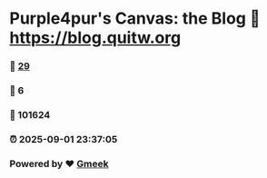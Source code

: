 # Purple4pur's Canvas: the Blog :link: https://blog.quitw.org 
### :page_facing_up: [29](https://blog.quitw.org/tag.html) 
### :speech_balloon: 6 
### :hibiscus: 101624 
### :alarm_clock: 2025-09-01 23:37:05 
### Powered by :heart: [Gmeek](https://github.com/Meekdai/Gmeek)
